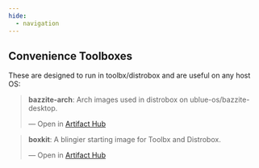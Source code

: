 ```yaml
---
hide:
  - navigation
---
```


## Convenience Toolboxes

These are designed to run in toolbx/distrobox and are useful on any host OS: 

<div class="artifacthub-widget" data-url="https://artifacthub.io/packages/container/bazzite-arch/bazzite-arch" data-theme="light" data-header="false" data-stars="true" data-responsive="true"><blockquote><p lang="en" dir="ltr"><b>bazzite-arch</b>: Arch images used in distrobox on ublue-os/bazzite-desktop.</p>&mdash; Open in <a href="https://artifacthub.io/packages/container/bazzite-arch/bazzite-arch">Artifact Hub</a></blockquote></div><script async src="https://artifacthub.io/artifacthub-widget.js"></script>

<div class="artifacthub-widget" data-url="https://artifacthub.io/packages/container/boxkit/boxkit" data-theme="light" data-header="false" data-stars="true" data-responsive="true"><blockquote><p lang="en" dir="ltr"><b>boxkit</b>: A blingier starting image for Toolbx and Distrobox.</p>&mdash; Open in <a href="https://artifacthub.io/packages/container/boxkit/boxkit">Artifact Hub</a></blockquote></div><script async src="https://artifacthub.io/artifacthub-widget.js"></script>